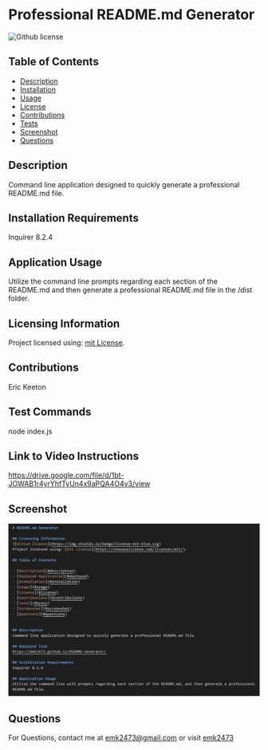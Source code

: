 
  # Professional README.md Generator
  ![Github license](https://img.shields.io/badge/mit-blue.svg)
  

  ## Table of Contents

  - [Description](#description)
  - [Installation](#installation)
  - [Usage](#usage)
  - [License](#license)
  - [Contributions](#contributions)
  - [Tests](#tests)
  - [Screenshot](#screenshot)
  - [Questions](#questions)

  ## Description
  Command line application designed to quickly generate a professional README.md file.

  ## Installation Requirements
  Inquirer 8.2.4

  ## Application Usage
  Utilize the command line prompts regarding each section of the README.md and then generate a professional README.md file in the /dist folder.

  ## Licensing Information
  Project licensed using: [mit License](https://choosealicense.com/licenses/mit/).
  
  ## Contributions
  Eric Keeton

  ## Test Commands
  node index.js

  ## Link to Video Instructions
  https://drive.google.com/file/d/1bt-JOWAB1r4yrYhfTyUn4x9aPQA4O4v3/view

  ## Screenshot
  ![screenshot of application](/assets/screenShot.png)

  ## Questions
  For Questions, contact me at emk2473@gmail.com or visit [emk2473](https://github.com/emk2473)

